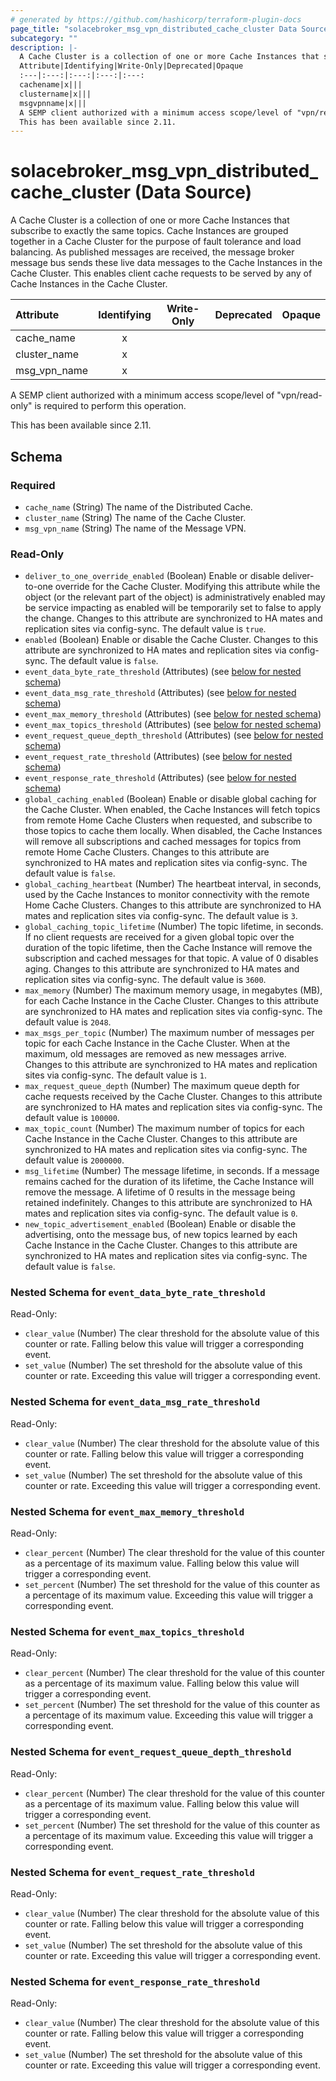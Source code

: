 ```yaml
---
# generated by https://github.com/hashicorp/terraform-plugin-docs
page_title: "solacebroker_msg_vpn_distributed_cache_cluster Data Source - solacebroker"
subcategory: ""
description: |-
  A Cache Cluster is a collection of one or more Cache Instances that subscribe to exactly the same topics. Cache Instances are grouped together in a Cache Cluster for the purpose of fault tolerance and load balancing. As published messages are received, the message broker message bus sends these live data messages to the Cache Instances in the Cache Cluster. This enables client cache requests to be served by any of Cache Instances in the Cache Cluster.
  Attribute|Identifying|Write-Only|Deprecated|Opaque
  :---|:---:|:---:|:---:|:---:
  cachename|x|||
  clustername|x|||
  msgvpnname|x|||
  A SEMP client authorized with a minimum access scope/level of "vpn/read-only" is required to perform this operation.
  This has been available since 2.11.
---
```


# solacebroker_msg_vpn_distributed_cache_cluster (Data Source)

A Cache Cluster is a collection of one or more Cache Instances that subscribe to exactly the same topics. Cache Instances are grouped together in a Cache Cluster for the purpose of fault tolerance and load balancing. As published messages are received, the message broker message bus sends these live data messages to the Cache Instances in the Cache Cluster. This enables client cache requests to be served by any of Cache Instances in the Cache Cluster.


Attribute|Identifying|Write-Only|Deprecated|Opaque
:---|:---:|:---:|:---:|:---:
cache_name|x|||
cluster_name|x|||
msg_vpn_name|x|||



A SEMP client authorized with a minimum access scope/level of "vpn/read-only" is required to perform this operation.

This has been available since 2.11.



<!-- schema generated by tfplugindocs -->
## Schema

### Required

- `cache_name` (String) The name of the Distributed Cache.
- `cluster_name` (String) The name of the Cache Cluster.
- `msg_vpn_name` (String) The name of the Message VPN.

### Read-Only

- `deliver_to_one_override_enabled` (Boolean) Enable or disable deliver-to-one override for the Cache Cluster. Modifying this attribute while the object (or the relevant part of the object) is administratively enabled may be service impacting as enabled will be temporarily set to false to apply the change. Changes to this attribute are synchronized to HA mates and replication sites via config-sync. The default value is `true`.
- `enabled` (Boolean) Enable or disable the Cache Cluster. Changes to this attribute are synchronized to HA mates and replication sites via config-sync. The default value is `false`.
- `event_data_byte_rate_threshold` (Attributes) (see [below for nested schema](#nestedatt--event_data_byte_rate_threshold))
- `event_data_msg_rate_threshold` (Attributes) (see [below for nested schema](#nestedatt--event_data_msg_rate_threshold))
- `event_max_memory_threshold` (Attributes) (see [below for nested schema](#nestedatt--event_max_memory_threshold))
- `event_max_topics_threshold` (Attributes) (see [below for nested schema](#nestedatt--event_max_topics_threshold))
- `event_request_queue_depth_threshold` (Attributes) (see [below for nested schema](#nestedatt--event_request_queue_depth_threshold))
- `event_request_rate_threshold` (Attributes) (see [below for nested schema](#nestedatt--event_request_rate_threshold))
- `event_response_rate_threshold` (Attributes) (see [below for nested schema](#nestedatt--event_response_rate_threshold))
- `global_caching_enabled` (Boolean) Enable or disable global caching for the Cache Cluster. When enabled, the Cache Instances will fetch topics from remote Home Cache Clusters when requested, and subscribe to those topics to cache them locally. When disabled, the Cache Instances will remove all subscriptions and cached messages for topics from remote Home Cache Clusters. Changes to this attribute are synchronized to HA mates and replication sites via config-sync. The default value is `false`.
- `global_caching_heartbeat` (Number) The heartbeat interval, in seconds, used by the Cache Instances to monitor connectivity with the remote Home Cache Clusters. Changes to this attribute are synchronized to HA mates and replication sites via config-sync. The default value is `3`.
- `global_caching_topic_lifetime` (Number) The topic lifetime, in seconds. If no client requests are received for a given global topic over the duration of the topic lifetime, then the Cache Instance will remove the subscription and cached messages for that topic. A value of 0 disables aging. Changes to this attribute are synchronized to HA mates and replication sites via config-sync. The default value is `3600`.
- `max_memory` (Number) The maximum memory usage, in megabytes (MB), for each Cache Instance in the Cache Cluster. Changes to this attribute are synchronized to HA mates and replication sites via config-sync. The default value is `2048`.
- `max_msgs_per_topic` (Number) The maximum number of messages per topic for each Cache Instance in the Cache Cluster. When at the maximum, old messages are removed as new messages arrive. Changes to this attribute are synchronized to HA mates and replication sites via config-sync. The default value is `1`.
- `max_request_queue_depth` (Number) The maximum queue depth for cache requests received by the Cache Cluster. Changes to this attribute are synchronized to HA mates and replication sites via config-sync. The default value is `100000`.
- `max_topic_count` (Number) The maximum number of topics for each Cache Instance in the Cache Cluster. Changes to this attribute are synchronized to HA mates and replication sites via config-sync. The default value is `2000000`.
- `msg_lifetime` (Number) The message lifetime, in seconds. If a message remains cached for the duration of its lifetime, the Cache Instance will remove the message. A lifetime of 0 results in the message being retained indefinitely. Changes to this attribute are synchronized to HA mates and replication sites via config-sync. The default value is `0`.
- `new_topic_advertisement_enabled` (Boolean) Enable or disable the advertising, onto the message bus, of new topics learned by each Cache Instance in the Cache Cluster. Changes to this attribute are synchronized to HA mates and replication sites via config-sync. The default value is `false`.

<a id="nestedatt--event_data_byte_rate_threshold"></a>
### Nested Schema for `event_data_byte_rate_threshold`

Read-Only:

- `clear_value` (Number) The clear threshold for the absolute value of this counter or rate. Falling below this value will trigger a corresponding event.
- `set_value` (Number) The set threshold for the absolute value of this counter or rate. Exceeding this value will trigger a corresponding event.


<a id="nestedatt--event_data_msg_rate_threshold"></a>
### Nested Schema for `event_data_msg_rate_threshold`

Read-Only:

- `clear_value` (Number) The clear threshold for the absolute value of this counter or rate. Falling below this value will trigger a corresponding event.
- `set_value` (Number) The set threshold for the absolute value of this counter or rate. Exceeding this value will trigger a corresponding event.


<a id="nestedatt--event_max_memory_threshold"></a>
### Nested Schema for `event_max_memory_threshold`

Read-Only:

- `clear_percent` (Number) The clear threshold for the value of this counter as a percentage of its maximum value. Falling below this value will trigger a corresponding event.
- `set_percent` (Number) The set threshold for the value of this counter as a percentage of its maximum value. Exceeding this value will trigger a corresponding event.


<a id="nestedatt--event_max_topics_threshold"></a>
### Nested Schema for `event_max_topics_threshold`

Read-Only:

- `clear_percent` (Number) The clear threshold for the value of this counter as a percentage of its maximum value. Falling below this value will trigger a corresponding event.
- `set_percent` (Number) The set threshold for the value of this counter as a percentage of its maximum value. Exceeding this value will trigger a corresponding event.


<a id="nestedatt--event_request_queue_depth_threshold"></a>
### Nested Schema for `event_request_queue_depth_threshold`

Read-Only:

- `clear_percent` (Number) The clear threshold for the value of this counter as a percentage of its maximum value. Falling below this value will trigger a corresponding event.
- `set_percent` (Number) The set threshold for the value of this counter as a percentage of its maximum value. Exceeding this value will trigger a corresponding event.


<a id="nestedatt--event_request_rate_threshold"></a>
### Nested Schema for `event_request_rate_threshold`

Read-Only:

- `clear_value` (Number) The clear threshold for the absolute value of this counter or rate. Falling below this value will trigger a corresponding event.
- `set_value` (Number) The set threshold for the absolute value of this counter or rate. Exceeding this value will trigger a corresponding event.


<a id="nestedatt--event_response_rate_threshold"></a>
### Nested Schema for `event_response_rate_threshold`

Read-Only:

- `clear_value` (Number) The clear threshold for the absolute value of this counter or rate. Falling below this value will trigger a corresponding event.
- `set_value` (Number) The set threshold for the absolute value of this counter or rate. Exceeding this value will trigger a corresponding event.



